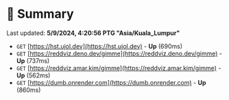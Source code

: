 # 📖 Summary
Last updated: **5/9/2024, 4:20:56 PTG "Asia/Kuala_Lumpur"**

- `GET` [https://hst.ujol.dev](https://hst.ujol.dev) - **Up** (690ms)
- `GET` [https://reddviz.deno.dev/gimme](https://reddviz.deno.dev/gimme) - **Up** (737ms)
- `GET` [https://reddviz.amar.kim/gimme](https://reddviz.amar.kim/gimme) - **Up** (562ms)
- `GET` [https://dumb.onrender.com](https://dumb.onrender.com) - **Up** (860ms)
